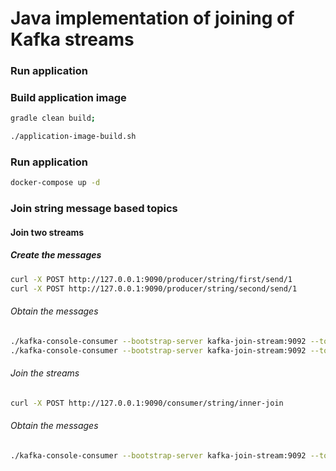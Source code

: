 # Java implementation of joining of Kafka streams 

### Run application
### Build application image
```bash
gradle clean build;

./application-image-build.sh
```

### Run application
```bash
docker-compose up -d
```

### Join string message based topics

#### Join two streams

##### Create the messages
```bash
curl -X POST http://127.0.0.1:9090/producer/string/first/send/1
curl -X POST http://127.0.0.1:9090/producer/string/second/send/1
```

###### Obtain the messages
```bash
./kafka-console-consumer --bootstrap-server kafka-join-stream:9092 --topic spike-first-stream-topic-string --from-beginning
./kafka-console-consumer --bootstrap-server kafka-join-stream:9092 --topic spike-second-stream-topic-string --from-beginning
```

###### Join the streams
```bash
curl -X POST http://127.0.0.1:9090/consumer/string/inner-join
```

###### Obtain the messages
```bash
./kafka-console-consumer --bootstrap-server kafka-join-stream:9092 --topic spike-inner-stream-topic-string --from-beginning
```

